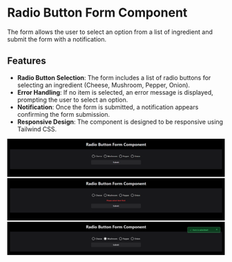 # Radio Button Form Component

The form allows the user to select an option from a list of ingredient and submit the form with a notification.

## Features

- **Radio Button Selection**: The form includes a list of radio buttons for selecting an ingredient (Cheese, Mushroom, Pepper, Onion).
- **Error Handling**: If no item is selected, an error message is displayed, prompting the user to select an option.
- **Notification**: Once the form is submitted, a notification appears confirming the form submission.
- **Responsive Design**: The component is designed to be responsive using Tailwind CSS.

![radioButton](media/default.png)
![radioButton](media/errMsg.png)
![radioButton](media/notification.png)